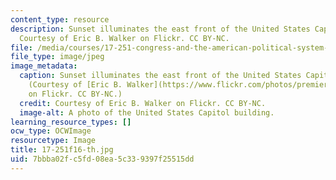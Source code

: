 ```yaml
---
content_type: resource
description: Sunset illuminates the east front of the United States Capitol building.
  Courtesy of Eric B. Walker on Flickr. CC BY-NC.
file: /media/courses/17-251-congress-and-the-american-political-system-i-fall-2016/7bbba02fc5fd08ea5c339397f25515dd_17-251f16-th.jpg
file_type: image/jpeg
image_metadata:
  caption: Sunset illuminates the east front of the United States Capitol building.
    (Courtesy of [Eric B. Walker](https://www.flickr.com/photos/premierehdr/8749459428/)
    on Flickr. CC BY-NC.)
  credit: Courtesy of Eric B. Walker on Flickr. CC BY-NC.
  image-alt: A photo of the United States Capitol building.
learning_resource_types: []
ocw_type: OCWImage
resourcetype: Image
title: 17-251f16-th.jpg
uid: 7bbba02f-c5fd-08ea-5c33-9397f25515dd
---
```

